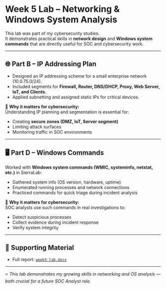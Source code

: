 # Week 5 Lab – Networking & Windows System Analysis  

This lab was part of my cybersecurity studies.  
It demonstrates practical skills in **network design** and **Windows system commands** that are directly useful for SOC and cybersecurity work.  

---

## 🌐 Part B – IP Addressing Plan  

- Designed an IP addressing scheme for a small enterprise network (10.0.75.0/24).  
- Included segments for **Firewall, Router, DNS/DHCP, Proxy, Web Server, IoT, and Clients**.  
- Applied subnetting and assigned static IPs for critical devices.  

📌 **Why it matters for cybersecurity:**  
Understanding IP planning and segmentation is essential for:  
- Creating **secure zones (DMZ, IoT, Server segment)**  
- Limiting attack surfaces  
- Monitoring traffic in SOC environments  

---

## 🖥 Part D – Windows Commands  

Worked with **Windows system commands (WMIC, systeminfo, netstat, etc.)** in SierraLab:  
- Gathered system info (OS version, hardware, uptime)  
- Enumerated running processes and network connections  
- Practiced commands for quick triage during incident analysis  

📌 **Why it matters for cybersecurity:**  
SOC analysts use such commands in real investigations to:  
- Detect suspicious processes  
- Collect evidence during incident response  
- Verify system integrity  

---

## 📂 Supporting Material  

- Full report: [`week5-lab.docx`](./week5-lab.docx)  

---

⭐ *This lab demonstrates my growing skills in networking and OS analysis — both crucial for a future SOC Analyst role.*  
